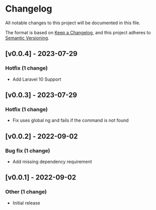# Changelog

All notable changes to this project will be documented in this file.

The format is based on [Keep a Changelog](https://keepachangelog.com/), and this project adheres to [Semantic Versioning](https://semver.org/spec/v2.0.0.html).

<!-- CHANGELOGGER -->

## [v0.0.4] - 2023-07-29

### Hotfix (1 change)

- Add Laravel 10 Support


## [v0.0.3] - 2023-07-29

### Hotfix (1 change)

- Fix uses global ng and fails if the command is not found


## [v0.0.2] - 2022-09-02

### Bug fix (1 change)

- Add missing dependency requirement


## [v0.0.1] - 2022-09-02

### Other (1 change)

- Initial release

